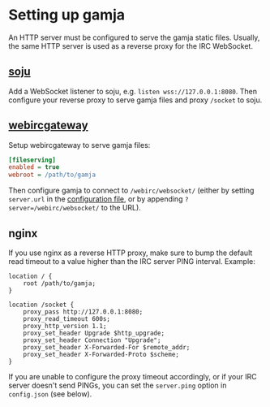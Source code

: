 # Setting up gamja

An HTTP server must be configured to serve the gamja static files. Usually,
the same HTTP server is used as a reverse proxy for the IRC WebSocket.

## [soju]

Add a WebSocket listener to soju, e.g. `listen wss://127.0.0.1:8080`. Then
configure your reverse proxy to serve gamja files and proxy `/socket` to soju.

## [webircgateway]

Setup webircgateway to serve gamja files:

```ini
[fileserving]
enabled = true
webroot = /path/to/gamja
```

Then configure gamja to connect to `/webirc/websocket/` (either by setting
`server.url` in the [configuration file], or by appending
`?server=/webirc/websocket/` to the URL).

## nginx

If you use nginx as a reverse HTTP proxy, make sure to bump the default read
timeout to a value higher than the IRC server PING interval. Example:

```
location / {
	root /path/to/gamja;
}

location /socket {
	proxy_pass http://127.0.0.1:8080;
	proxy_read_timeout 600s;
	proxy_http_version 1.1;
	proxy_set_header Upgrade $http_upgrade;
	proxy_set_header Connection "Upgrade";
	proxy_set_header X-Forwarded-For $remote_addr;
	proxy_set_header X-Forwarded-Proto $scheme;
}
```

If you are unable to configure the proxy timeout accordingly, or if your IRC
server doesn't send PINGs, you can set the `server.ping` option in
`config.json` (see below).

[soju]: https://soju.im
[webircgateway]: https://github.com/kiwiirc/webircgateway
[configuration file]: config-file.md
